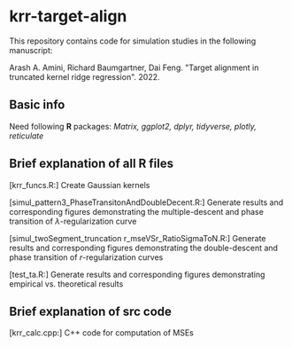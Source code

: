 # krr-target-align
This repository contains code for simulation studies in the following manuscript:

Arash A. Amini, Richard Baumgartner, Dai Feng. "Target alignment in truncated kernel ridge regression". 2022.

## Basic info
Need following **R** packages: *Matrix, ggplot2, dplyr, tidyverse, plotly, reticulate*

## Brief explanation of all R files

[krr_funcs.R:] Create Gaussian kernels

[simul_pattern3_PhaseTransitonAndDoubleDecent.R:] Generate results and corresponding figures demonstrating the multiple-descent and phase transition of $\lambda$-regularization curve

[simul_twoSegment_truncation r_mseVSr_RatioSigmaToN.R:] Generate results and corresponding figures demonstrating the double-descent and phase transition of $r$-regularization curves

[test_ta.R:] Generate results and corresponding figures demonstrating empirical vs. theoretical results

## Brief explanation of src code
[krr_calc.cpp:] C++ code for computation of MSEs

